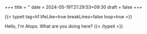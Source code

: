 +++
title = ''
date = 2024-05-19T21:29:53+09:30
draft = false
+++

{{< typeit
  tag=h1
  lifeLike=true
  breakLines=false
  loop=true >}}

Hello, I'm Atops.
What are you doing here?
{{< /typeit >}}